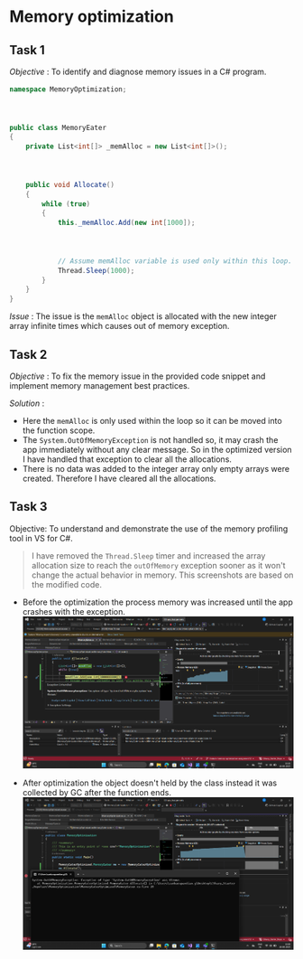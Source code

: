 ﻿# Memory optimization

## Task 1

*Objective* : To identify and diagnose memory issues in a C# program.

```cs
namespace MemoryOptimization;



public class MemoryEater
{
    private List<int[]> _memAlloc = new List<int[]>();



    public void Allocate()
    {
        while (true)
        {
            this._memAlloc.Add(new int[1000]);



            // Assume memAlloc variable is used only within this loop.
            Thread.Sleep(1000);
        }
    }
}
```

*Issue* : The issue is the `memAlloc` object is allocated with the new integer array infinite times which causes out of memory exception.

## Task 2

*Objective* : To fix the memory issue in the provided code snippet and implement memory management best practices.

*Solution* : 
- Here the `memAlloc` is only used within the loop so it can be moved into the function scope.
- The `System.OutOfMemoryException` is not handled so, it may crash the app immediately without any clear message. So in the optimized version I have handled that exception to clear all the allocations.
- There is no data was added to the integer array only empty arrays were created. Therefore I have cleared all the allocations.


## Task 3
Objective: To understand and demonstrate the use of the memory profiling tool in VS for C#. 

> I have removed the `Thread.Sleep` timer and increased the array allocation size to reach the `outOfMemory` exception sooner as it won't change the actual behavior in memory.
> This screenshots are based on the modified code.

- Before the optimization the process memory was increased until the app crashes with the exception.
 ![screenshot before optimization](Assets/before.png)

- After optimization the object doesn't held by the class instead it was collected by GC after the function ends.
![screenshot before optimization](Assets/after.png)